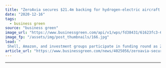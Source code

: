 ```yaml
---
title: "ZeroAvia secures $21.4m backing for hydrogen-electric aircraft vision"
date: "2020-12-16"
tags: 
  - business green
source: "business green"
image_url: "https://www.businessgreen.com/api/v1/wps/fd38431/61623fc3-610c-4774-9bef-5f072a0351c3/5/Hydrogen-plane-185x114.jpg"
image_fp: "/assets/img/post_thumbnails/166.jpg"
lead: "
 Shell, Amazon, and investment groups participate in funding round as ZeroAvia aims for first commercial zero emission flight in 2023 ..."
article_url: "https://www.businessgreen.com/news/4025056/zeroavia-secures-usd21-backing-hydrogen-electric-aircraft-vision"
---
```


---

